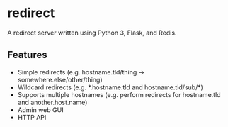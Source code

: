 # redirect
A redirect server written using Python 3, Flask, and Redis.

## Features
* Simple redirects (e.g. hostname.tld/thing &rarr; somewhere.else/other/thing)
* Wildcard redirects (e.g. \*.hostname.tld and hostname.tld/sub/\*)
* Supports multiple hostnames (e.g. perform redirects for hostname.tld and another.host.name)
* Admin web GUI
* HTTP API